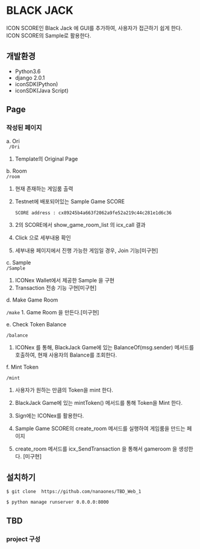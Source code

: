 # BLACK JACK 
ICON SCORE인 Black Jack 에 GUI를 추가하여, 사용자가 접근하기 쉽게 한다.  
ICON SCORE의 Sample로 활용한다.

## 개발환경
-   Python3.6
-   django 2.0.1
-   iconSDK(Python)
-   iconSDK(Java Script)
  
## Page
### 작성된 페이지
    
a. Ori  
    ``` /Ori```  
  1. Template의 Original Page 
  
b. Room  
    ```/room```   
  1. 현재 존재하는 게임룸 출력
  2. Testnet에 배포되어있는 Sample Game SCORE
  
      ``` SCORE address : cx89245b4a663f2062a9fe52a219c44c281e1d6c36 ``` 
  
  3. 2의 SCORE에서 show_game_room_list 의 icx_call 결과 
  4. Click 으로 세부내용 확인
  5. 세부내용 페이지에서 진행 가능한 게임일 경우, Join 기능[미구현]

c. Sample  
```/Sample```  
  1. ICONex Wallet에서 제공한 Sample 을 구현
  2. Transaction 전송 기능 구현[미구현]

d. Make Game Room

``` /make ```
    1. Game Room 을 만든다.[미구현]

e. Check Token Balance

``` /balance ```

  1. ICONex 를 통해, BlackJack Game에 있는 BalanceOf(msg.sender) 메서드를 호출하여, 현재 사용자의 Balance를 조회한다. 
    
f. Mint Token

``` /mint ```

  1. 사용자가 원하는 만큼의 Token을 mint 한다.
  2. BlackJack Game에 있는 mintToken() 메서드를 통해 Token을 Mint 한다.  
  3. Sign에는 ICONex를 활용한다.
    
1. Sample Game SCORE의 create_room 메서드를 실행하여 게임룸을 만드는 페이지
2. create_room 메서드를 icx_SendTransaction 을 통해서 gameroom 을 생성한다. [미구현]

## 설치하기

```$ git clone  https://github.com/nanaones/TBD_Web_1```

```$ python manage runserver 0.0.0.0:8000```


## TBD


### project 구성  

